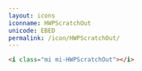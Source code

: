 ```yaml
---
layout: icons
iconname: HWPScratchOut
unicode: EBED
permalink: /icon/HWPScratchOut/
---
```


``` html
<i class="mi mi-HWPScratchOut"></i>
```
